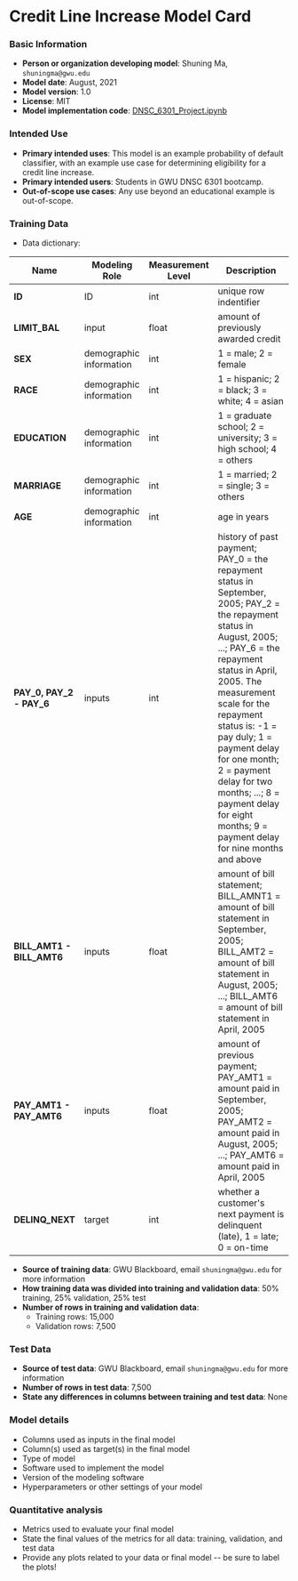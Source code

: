 # Credit Line Increase Model Card

### Basic Information
* __Person or organization developing model__: Shuning Ma, `shuningma@gwu.edu`
* __Model date__: August, 2021
* __Model version__: 1.0
* __License__: MIT
* __Model implementation code__: [DNSC_6301_Project.ipynb](DNSC_6301_Project.ipynb)

### Intended Use
* __Primary intended uses__: This model is an example probability of default classifier, with an example use case for determining eligibility for a credit line increase.
* __Primary intended users__: Students in GWU DNSC 6301 bootcamp.
* __Out-of-scope use cases__: Any use beyond an educational example is out-of-scope.

### Training Data
* Data dictionary:

| Name | Modeling Role | Measurement Level| Description|
| ---- | ------------- | ---------------- | ---------- |
|**ID**| ID | int | unique row indentifier |
| **LIMIT_BAL** | input | float | amount of previously awarded credit |
| **SEX** | demographic information | int | 1 = male; 2 = female
| **RACE** | demographic information | int | 1 = hispanic; 2 = black; 3 = white; 4 = asian |
| **EDUCATION** | demographic information | int | 1 = graduate school; 2 = university; 3 = high school; 4 = others |
| **MARRIAGE** | demographic information | int | 1 = married; 2 = single; 3 = others |
| **AGE** | demographic information | int | age in years |
| **PAY_0, PAY_2 - PAY_6** | inputs | int | history of past payment; PAY_0 = the repayment status in September, 2005; PAY_2 = the repayment status in August, 2005; ...; PAY_6 = the repayment status in April, 2005. The measurement scale for the repayment status is: -1 = pay duly; 1 = payment delay for one month; 2 = payment delay for two months; ...; 8 = payment delay for eight months; 9 = payment delay for nine months and above |
| **BILL_AMT1 - BILL_AMT6** | inputs | float | amount of bill statement; BILL_AMNT1 = amount of bill statement in September, 2005; BILL_AMT2 = amount of bill statement in August, 2005; ...; BILL_AMT6 = amount of bill statement in April, 2005 |
| **PAY_AMT1 - PAY_AMT6** | inputs | float | amount of previous payment; PAY_AMT1 = amount paid in September, 2005; PAY_AMT2 = amount paid in August, 2005; ...; PAY_AMT6 = amount paid in April, 2005 |
| **DELINQ_NEXT**| target | int | whether a customer's next payment is delinquent (late), 1 = late; 0 = on-time |

* **Source of training data**: GWU Blackboard, email `shuningma@gwu.edu` for more information
* **How training data was divided into training and validation data**: 50% training, 25% validation, 25% test
* **Number of rows in training and validation data**:
  * Training rows: 15,000
  * Validation rows: 7,500

### Test Data
* **Source of test data**: GWU Blackboard, email `shuningma@gwu.edu` for more information
* **Number of rows in test data**: 7,500
* **State any differences in columns between training and test data**: None

### Model details
* Columns used as inputs in the final model
* Column(s) used as target(s) in the final model
* Type of model
* Software used to implement the model
* Version of the modeling software
* Hyperparameters or other settings of your model

### Quantitative analysis
* Metrics used to evaluate your final model
* State the final values of the metrics for all data: training, validation, and test data
* Provide any plots related to your data or final model -- be sure to label the plots!
